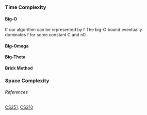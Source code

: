 ### Time Complexity

#### Big-O

If our algorithm can be represented by f
The big-O bound eventually dominates f for some constant C and n0

#### Big-Omega
#### Big-Theta

#### Brick Method


### Space Complexity



###### References
[CS251](https://www.pandanotes.org/servers/cs251f23/chapters/Time_Complexity/), [CS210](https://www.diderot.one/courses/160/books/704/chapter/9986)